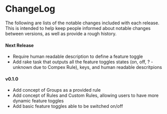 # ChangeLog

The following are lists of the notable changes included with each release.
This is intended to help keep people informed about notable changes between
versions, as well as provide a rough history.

#### Next Release

* Require human readable description to define a feature toggle
* Add rake task that outputs all the feature toggles states (on, off, ? -
  unknown due to Compex Rule), keys, and human readable descritpions

#### v0.1.0

* Add concept of Groups as a provided rule
* Add concept of Rules and Custom Rules, allowing users to have more dynamic
  feature toggles
* Add basic feature toggles able to be switched on/off
